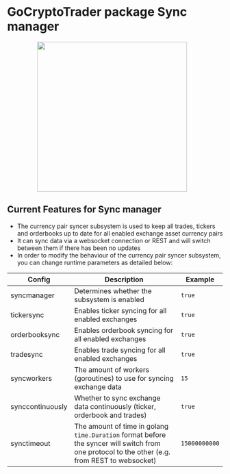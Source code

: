 # GoCryptoTrader package Sync manager

<img src="/common/gctlogo.png?raw=true" width="350px" height="350px" hspace="70">


## Current Features for Sync manager
+ The currency pair syncer subsystem is used to keep all trades, tickers and orderbooks up to date for all enabled exchange asset currency pairs
+ It can sync data via a websocket connection or REST and will switch between them if there has been no updates
+ In order to modify the behaviour of the currency pair syncer subsystem, you can change runtime parameters as detailed below:

| Config | Description | Example |
| ------ | ----------- | ------- |
| syncmanager | Determines whether the subsystem is enabled | `true` |
| tickersync |  Enables ticker syncing for all enabled exchanges |   `true`|
| orderbooksync | Enables orderbook syncing for all enabled exchanges |  `true` |
| tradesync | Enables trade syncing for all enabled exchanges |  `true` |
| syncworkers | The amount of workers (goroutines) to use for syncing exchange data | `15` |
| synccontinuously | Whether to sync exchange data continuously (ticker, orderbook and trades) | `true` |
| synctimeout | The amount of time in golang `time.Duration` format before the syncer will switch from one protocol to the other (e.g. from REST to websocket) | `15000000000` |


